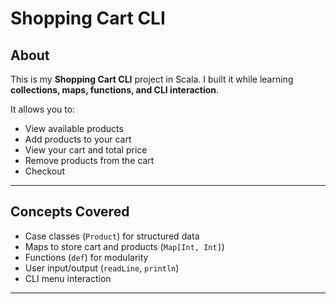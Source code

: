# Shopping Cart CLI

## About
This is my **Shopping Cart CLI** project in Scala. I built it while learning **collections, maps, functions, and CLI interaction**.  

It allows you to:
- View available products  
- Add products to your cart  
- View your cart and total price  
- Remove products from the cart  
- Checkout  

---

## Concepts Covered
- Case classes (`Product`) for structured data  
- Maps to store cart and products (`Map[Int, Int]`)  
- Functions (`def`) for modularity  
- User input/output (`readLine`, `println`)  
- CLI menu interaction  

---
